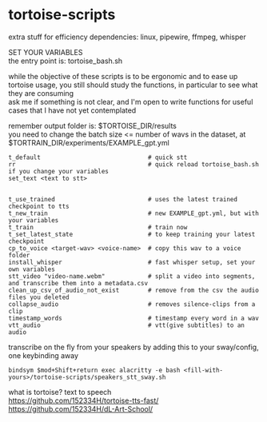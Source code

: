# tortoise-scripts
extra stuff for efficiency
dependencies: linux, pipewire, ffmpeg, whisper  


SET YOUR VARIABLES  
the entry point is: tortoise_bash.sh  


while the objective of these scripts is to be ergonomic and to ease up tortoise usage, you still should study the functions, in particular to see what they are consuming  
ask me if something is not clear, and I'm open to write functions for useful cases that I have not yet contemplated  

remember output folder is: $TORTOISE_DIR/results  
you need to change the batch size <= number of wavs in the dataset, at $TORTRAIN_DIR/experiments/EXAMPLE_gpt.yml  

```
t_default                              # quick stt
rr                                     # quick reload tortoise_bash.sh if you change your variables
set_text <text to stt>


t_use_trained                          # uses the latest trained checkpoint to tts
t_new_train                            # new EXAMPLE_gpt.yml, but with your variables
t_train                                # train now
t_set_latest_state                     # to keep training your latest checkpoint
cp_to_voice <target-wav> <voice-name>  # copy this wav to a voice folder
install_whisper                        # fast whisper setup, set your own variables
stt_video "video-name.webm"            # split a video into segments, and transcribe them into a metadata.csv
clean_up_csv_of_audio_not_exist        # remove from the csv the audio files you deleted
collapse_audio                         # removes silence-clips from a clip
timestamp_words                        # timestamp every word in a wav
vtt_audio                              # vtt(give subtitles) to an audio
```


transcribe on the fly from your speakers by adding this to your sway/config, one keybinding away
```
bindsym $mod+Shift+return exec alacritty -e bash <fill-with-yours>/tortoise-scripts/speakers_stt_sway.sh 
```

what is tortoise? text to speech  
https://github.com/152334H/tortoise-tts-fast/  
https://github.com/152334H/dL-Art-School/  
